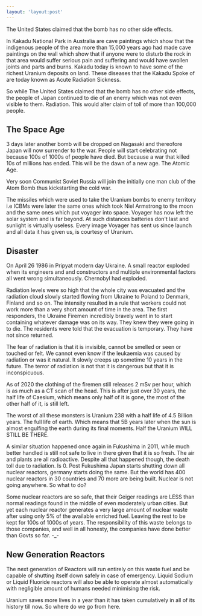 ```yaml
---
layout: 'layout:post'
---
```


The United States claimed that the bomb has no other side effects.

In Kakadu National Park in Australia are cave paintings which show that the indigenous people of the area more than 15,000 years ago had made cave paintings on the wall which show that if anyone were to disturb the rock in that area would suffer serious pain and suffering and would have swollen joints and parts and burns. Kakadu today is known to have some of the richest Uranium deposits on land. These diseases that the Kakadu Spoke of are today known as Acute Radiation Sickness.

So while The United States claimed that the bomb has no other side effects, the people of Japan continued to die of an enemy which was not even visible to them. Radiation. This would alter claim of toll of more than 100,000 people.

## The Space Age
3 days later another bomb will be dropped on Nagasaki and thereofore Japan will now surrender to the war. People will start celebrating not because 100s of 1000s of people have died. But because a war that killed 10s of millions has ended. This will be the dawn of a new age. The Atomic Age.

Very soon Communist Soviet Russia will join the initially one man club of the Atom Bomb thus kickstarting the cold war.

The missiles which were used to take the Uranium bombs to enemy territory i.e ICBMs were later the same ones which took Niel Armstrong to the moon and the same ones which put voyager into space. Voyager has now left the solar system and is far beyond. At such distances batteries don't last and sunlight is virtually useless. Every image Voyager has sent us since launch and all data it has given us, is courtesy of Uranium.

## Disaster
On April 26 1986 in Pripyat modern day Ukraine. A small reactor exploded when its engineers and and constructors and multiple environmental factors all went wrong simultaneously. Chernobyl had exploded.

Radiation levels were so high that the whole city was evacuated and the radiation cloud slowly started flowing from Ukraine to Poland to Denmark, Finland and so on. The intensity resulted in a rule that workers could not work more than a very short amount of time in the area. The first responders, the Ukraine Firemen incredibly bravely went in to start containing whatever damage was on its way. They knew they were going in to die. The residents were told that the evacuation is temporary. They have not since returned.

The fear of radiation is that it is invisible, cannot be smelled or seen or touched or felt. We cannot even know if the leukaemia was caused by radiation or was it natural. It slowly creeps up sometime 10 years in the future. The terror of radiation is not that it is dangerous but that it is inconspicuous.

As of 2020 the clothing of the firemen still releases 2 mSv per hour, which is as much as a CT scan of the head. This is after just over 30 years, the half life of Caesium, which means only half of it is gone, the most of the other half of it, is still left.

The worst of all these monsters is Uranium 238 with a half life of 4.5 Billion years. The full life of earth. Which means that 5B years later when the sun is almost engulfing the earth during its final moments. Half the Uranium WILL STILL BE THERE.

A similar situation happened once again in Fukushima in 2011, while much better handled is still not safe to live in there given that it is so fresh. The air and plants are all radioactive. Despite all that happened though, the death toll due to radiation. Is 0. Post Fukushima Japan starts shutting down all nuclear reactors, germany starts doing the same. But the world has 400 nuclear reactors in 30 countries and 70 more are being built. Nuclear is not going anywhere. So what to do?

Some nuclear reactors are so safe, that their Geiger readings are LESS than normal readings found in the middle of even moderately urban cities. But yet each nuclear reactor generates a very large amount of nuclear waste after using only 5% of the available enriched fuel. Leaving the rest to be kept for 100s of 1000s of years. The responsibility of this waste belongs to those companies, and well in all honesty, the companies have done better than Govts so far. -_-

## New Generation Reactors
The next generation of Reactors will run entirely on this waste fuel and be capable of shutting itself down safely in case of emergency. Liquid Sodium or Liquid Fluoride reactors will also be able to operate almost automatically with negligible amount of humans needed minimising the risk.

Uranium saves more lives in a year than it has taken cumulatively in all of its history till now. So where do we go from here.